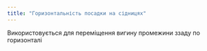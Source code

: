 ```yaml
---
title: "Горизонтальність посадки на сідницях"
---
```


Використовується для переміщення вигину промежини ззаду по горизонталі




